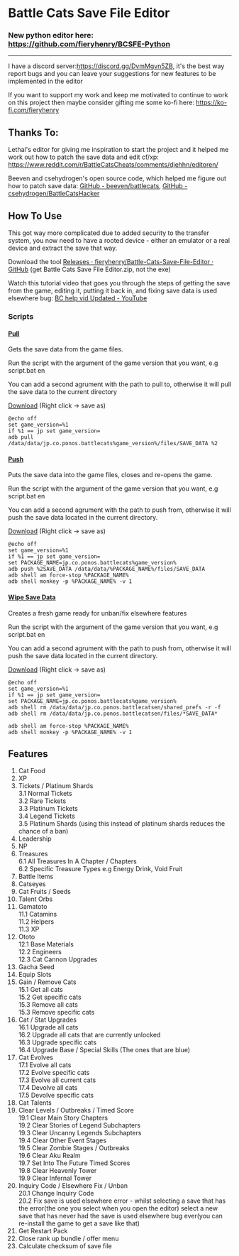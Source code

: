 # Battle Cats Save File Editor

### New python editor here: https://github.com/fieryhenry/BCSFE-Python
---

I have a discord server:https://discord.gg/DvmMgvn5ZB, it's the best way report bugs and you can leave your suggestions for new features to be implemented in the editor

If you want to support my work and keep me motivated to continue to work
 on this project then maybe consider gifting me some ko-fi here: https://ko-fi.com/fieryhenry

## Thanks To:

Lethal's editor for giving me inspiration to start the 
project and it helped me work out how to patch the save data and edit 
cf/xp: https://www.reddit.com/r/BattleCatsCheats/comments/djehhn/editoren/

Beeven and csehydrogen's open source code, which helped me figure out how to patch save data: [GitHub - beeven/battlecats](https://github.com/beeven/battlecats), [GitHub - csehydrogen/BattleCatsHacker](https://github.com/csehydrogen/BattleCatsHacker)

## How To Use

This got way more complicated due to added security to the
 transfer system, you now need to have a rooted device - either an 
emulator or a real device and extract the save that way.

Download the tool [Releases · fieryhenry/Battle-Cats-Save-File-Editor · GitHub](https://github.com/fieryhenry/Battle-Cats-Save-File-Editor/releases) (get Battle Cats Save File Editor.zip, not the exe)

Watch this tutorial video that goes you 
through the steps of getting the save from the game, editing it, putting
 it back in, and fixing save data is used elsewhere bug: [BC help vid Updated - YouTube](https://youtu.be/D6hPnJTlq-U)

### Scripts

#### <u>Pull</u>

Gets the save data from the game files.

Run the script with the argument of the game version that you want, e.g script.bat en

You can add a second agrument with the path to pull to, otherwise it will pull the save data to the current directory

[Download](https://raw.githubusercontent.com/fieryhenry/Battle-Cats-Save-File-Editor/main/Batch%20Scripts/adb_pull.bat) (Right click -> save as)

```batch
@echo off
set game_version=%1
if %1 == jp set game_version=
adb pull /data/data/jp.co.ponos.battlecats%game_version%/files/SAVE_DATA %2
```

#### <u>Push</u>

Puts the save data into the game files, closes and re-opens the game.

Run the script with the argument of the game version that you want, e.g script.bat en

You can add a second agrument with the path to push from, otherwise it will push the save data located in the current directory.

[Download](https://raw.githubusercontent.com/fieryhenry/Battle-Cats-Save-File-Editor/main/Batch%20Scripts/adb_push.bat) (Right click -> save as)

```batch
@echo off
set game_version=%1
if %1 == jp set game_version=
set PACKAGE_NAME=jp.co.ponos.battlecats%game_version%
adb push %2SAVE_DATA /data/data/%PACKAGE_NAME%/files/SAVE_DATA
adb shell am force-stop %PACKAGE_NAME%
adb shell monkey -p %PACKAGE_NAME% -v 1
```
#### <u>Wipe Save Data</u>

Creates a fresh game ready for unban/fix elsewhere features

Run the script with the argument of the game version that you want, e.g script.bat en

You can add a second agrument with the path to push from, otherwise it will push the save data located in the current directory.

[Download](https://raw.githubusercontent.com/fieryhenry/Battle-Cats-Save-File-Editor/main/Batch%20Scripts/wipe_save.bat) (Right click -> save as)

```batch
@echo off
set game_version=%1
if %1 == jp set game_version=
set PACKAGE_NAME=jp.co.ponos.battlecats%game_version%
adb shell rm /data/data/jp.co.ponos.battlecatsen/shared_prefs -r -f
adb shell rm /data/data/jp.co.ponos.battlecatsen/files/*SAVE_DATA*

adb shell am force-stop %PACKAGE_NAME%
adb shell monkey -p %PACKAGE_NAME% -v 1
```

## Features

1. Cat Food
2. XP
3. Tickets / Platinum Shards<br>
   3.1 Normal Tickets<br>3.2 Rare Tickets<br>3.3 Platinum Tickets<br>3.4 Legend Tickets<br>3.5 Platinum Shards (using this instead of platinum shards reduces the chance of a ban)<br>
4. Leadership
5. NP
6. Treasures<br>6.1 All Treasures In A Chapter / Chapters<br>6.2 Specific Treasure Types e.g Energy Drink, Void Fruit<br>
7. Battle Items
8. Catseyes
9. Cat Fruits / Seeds
10. Talent Orbs
11. Gamatoto<br>11.1 Catamins<br>11.2 Helpers<br>11.3 XP<br>
12. Ototo<br>12.1 Base Materials<br>12.2 Engineers<br>12.3 Cat Cannon Upgrades<br>
13. Gacha Seed
14. Equip Slots
15. Gain / Remove Cats<br>15.1 Get all cats<br>15.2 Get specific cats<br>15.3 Remove all cats<br>15.3 Remove specific cats<br>
16. Cat / Stat Upgrades<br>16.1 Upgrade all cats<br>16.2 Upgrade all cats that are currently unlocked<br>16.3 Upgrade specific cats<br>16.4 Upgrade Base / Special Skills (The ones that are blue)<br>
17. Cat Evolves<br>17.1 Evolve all cats<br>17.2 Evolve specific cats<br>
    17.3 Evolve all current cats<br>
    17.4 Devolve all cats<br>
    17.5 Devolve specific cats<br>
18. Cat Talents<br>
19. Clear Levels / Outbreaks / Timed Score<br>19.1 Clear Main Story Chapters<br>19.2 Clear Stories of Legend Subchapters<br>19.3 Clear Uncanny Legends Subchapters<br>19.4 Clear Other Event Stages<br>19.5 Clear Zombie Stages / Outbreaks<br>19.6 Clear Aku Realm<br>19.7 Set Into The Future Timed Scores<br>19.8 Clear Heavenly Tower<br>19.9 Clear Infernal Tower<br>
20. Inquiry Code / Elsewhere Fix / Unban<br>20.1 Change Inquiry Code<br>20.2 Fix save is used elsewhere error - whilst selecting a save that has the error(the one you select when you open the editor) select a new save that has never had the save is used elsewhere bug ever(you can re-install the game to get a save like that)<br>
21. Get Restart Pack<br>
22. Close rank up bundle / offer menu<br>
23. Calculate checksum of save file
